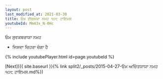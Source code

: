 ```yaml
---
layout: post
last_modified_at: 2021-03-30
title: ਓਮ ਈਸ਼ਨਯਾ ਨਮਹ ੧੦੮ ਟਾਇਮਸ
youtubeId: Mm43x_N-0Hc
---
```

 
 
 ਓਮ ਸੁਵਕਥਰਾਯਾ ਨਮਹ  
 
 -  ਜਿਸਦਾ ਚਿਹਰਾ ਚੰਗਾ ਹੈ 
 
  
 
  
 
 
 
 
 
 


{% include youtubePlayer.html id=page.youtubeId %}
 
[Next]({{ site.baseurl }}{% link  split2/_posts/2015-04-27-ਓਮ ਅਚਿੰਤਯਾਯਾ ਨਮਹ ੧੦੮ ਟਾਇਮਸ.md%})
 
